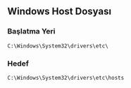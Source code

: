 ## Windows Host Dosyası
### Başlatma Yeri
```
C:\Windows\System32\drivers\etc\
```
### Hedef
```
C:\Windows\System32\drivers\etc\hosts
```
